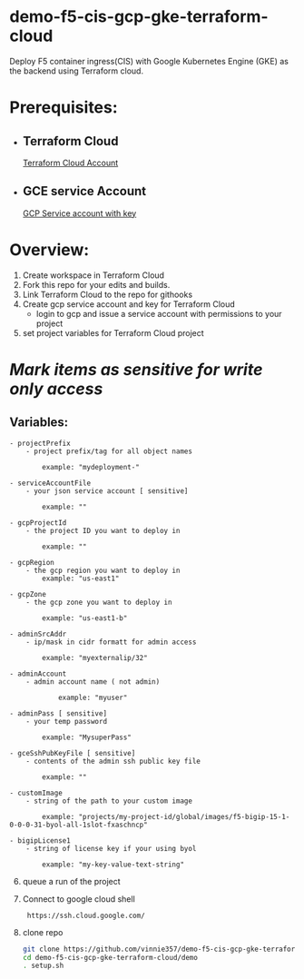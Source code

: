 # demo-f5-cis-gcp-gke-terraform-cloud
Deploy F5 container ingress(CIS) with Google Kubernetes Engine (GKE) as the backend using Terraform cloud. 

# Prerequisites:

- ## Terraform Cloud
    [Terraform Cloud Account](https://app.terraform.io/)

- ## GCE service Account
    [GCP Service account with key](https://console.cloud.google.com/iam-admin/serviceaccounts/)

# Overview:
 1. Create workspace in Terraform Cloud
 2. Fork this repo for your edits and builds.
 3. Link Terraform Cloud to the repo for githooks
 4. Create gcp service account and key for Terraform Cloud
    - login to gcp and issue a service account with permissions to your project
 5. set project variables for Terraform Cloud project

# ***Mark items as sensitive for write only access***
## Variables:
    - projectPrefix
        - project prefix/tag for all object names
        
            example: "mydeployment-"

    - serviceAccountFile
        - your json service account [ sensitive]
            
            example: ""

    - gcpProjectId
        - the project ID you want to deploy in
            
            example: ""

    - gcpRegion
        - the gcp region you want to deploy in
            example: "us-east1"

    - gcpZone
        - the gcp zone you want to deploy in
            
            example: "us-east1-b"

    - adminSrcAddr
        - ip/mask in cidr formatt for admin access
            
            example: "myexternalip/32"

    - adminAccount
        - admin account name ( not admin)

                example: "myuser"
            
    - adminPass [ sensitive]
        - your temp password
            
            example: "MysuperPass"
            
    - gceSshPubKeyFile [ sensitive]
        - contents of the admin ssh public key file
            
            example: ""

    - customImage
        - string of the path to your custom image

            example: "projects/my-project-id/global/images/f5-bigip-15-1-0-0-0-31-byol-all-1slot-fxaschncp"

    - bigipLicense1
        - string of license key if your using byol

            example: "my-key-value-text-string"
6. queue a run of the project

7. Connect to google cloud shell

        https://ssh.cloud.google.com/

8. clone repo

    ```bash
    git clone https://github.com/vinnie357/demo-f5-cis-gcp-gke-terraform-cloud.git
    cd demo-f5-cis-gcp-gke-terraform-cloud/demo
    . setup.sh
    ```